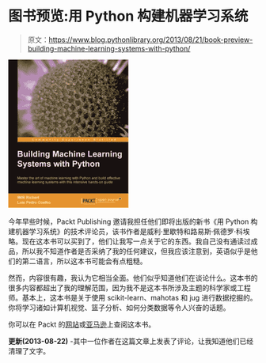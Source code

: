 # 图书预览:用 Python 构建机器学习系统

> 原文：<https://www.blog.pythonlibrary.org/2013/08/21/book-preview-building-machine-learning-systems-with-python/>

[![python_machine_learning](img/9066e287cd1cfa1dc39ffce4db4a5b9b.png)](http://www.packtpub.com/building-machine-learning-systems-with-python/book?utm_source=blog&utm_medium=link&utm_campaign=bookmention)

今年早些时候，Packt Publishing 邀请我担任他们即将出版的新书《用 Python 构建机器学习系统》的技术评论员，该书作者是威利·里歇特和路易斯·佩德罗·科埃略。现在这本书可以买到了，他们让我写一点关于它的东西。我自己没有通读过成品，所以我不知道作者是否采纳了我的任何建议，但我应该注意到，英语似乎是他们的第二语言，所以这本书可能会有点粗糙。

然而，内容很有趣，我认为它相当全面。他们似乎知道他们在谈论什么。这本书的很多内容都超出了我的理解范围，因为我不是这本书所涉及主题的科学家或工程师。基本上，这本书是关于使用 scikit-learn、mahotas 和 jug 进行数据挖掘的。你将学习诸如计算机视觉、篮子分析、如何分类数据等令人兴奋的话题。

你可以在 Packt 的[网站](http://www.packtpub.com/building-machine-learning-systems-with-python/book?utm_source=blog&utm_medium=link&utm_campaign=bookmention)或[亚马逊](http://www.amazon.com/gp/product/1782161406/ref=as_li_ss_tl?ie=UTF8&camp=1789&creative=390957&creativeASIN=1782161406&linkCode=as2&tag=thmovsthpy-20)上查阅这本书。

**更新(2013-08-22)** -其中一位作者在这篇文章上发表了评论，让我知道他们已经清理了文字。